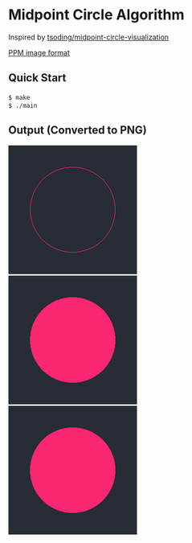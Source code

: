 # Midpoint Circle Algorithm

Inspired by [tsoding/midpoint-circle-visualization](https://github.com/tsoding/midpoint-circle-visualization)

[PPM image format](https://en.wikipedia.org/wiki/Netpbm)

## Quick Start

```console
$ make
$ ./main
```
## Output (Converted to PNG)

![Circle](img/circle.png) ![Filled circle](img/filled_circle.png) ![AA Filled circle](img/anti_aliased_filled_circle.png)
